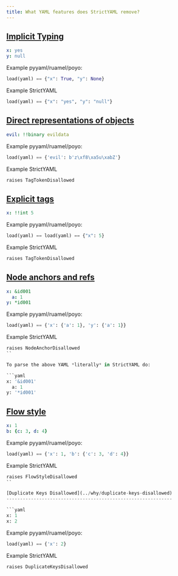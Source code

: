 ```yaml
---
title: What YAML features does StrictYAML remove?
---
```


[Implicit Typing](../why/implicit-typing-removed)
-------------------------------------------------

```yaml
x: yes
y: null
```

Example pyyaml/ruamel/poyo:

```python
load(yaml) == {"x": True, "y": None} 
```

Example StrictYAML

```python
load(yaml) == {"x": "yes", "y": "null"}
```

[Direct representations of objects](../why/binary-data-removed)
---------------------------------------------------------------

```yaml
evil: !!binary evildata
```

Example pyyaml/ruamel/poyo:

```python
load(yaml) == {'evil': b'z\xf8\xa5u\xabZ'}
```

Example StrictYAML

```python
raises TagTokenDisallowed
```


[Explicit tags](../why/explicit-tags-removed)
---------------------------------------------

```yaml
x: !!int 5
```

Example pyyaml/ruamel/poyo:

```python
load(yaml) == load(yaml) == {"x": 5}
```

Example StrictYAML

```python
raises TagTokenDisallowed
```

[Node anchors and refs](node-anchors-and-references-removed)
------------------------------------------------------------

```yaml
x: &id001
  a: 1
y: *id001
```

Example pyyaml/ruamel/poyo:

```python
load(yaml) == {'x': {'a': 1}, 'y': {'a': 1}}
```

Example StrictYAML

```python
raises NodeAnchorDisallowed
``

To parse the above YAML *literally* in StrictYAML do:

```yaml
x: '&id001'
  a: 1
y: '*id001'
```

[Flow style](../why/flow-style-removed)
---------------------------------------

```yaml
x: 1
b: {c: 3, d: 4}
```

Example pyyaml/ruamel/poyo:

```python
load(yaml) == {'x': 1, 'b': {'c': 3, 'd': 4}}
```

Example StrictYAML

```python
raises FlowStyleDisallowed
`` 

[Duplicate Keys Disallowed](../why/duplicate-keys-disallowed)
-------------------------------------------------------------

```yaml
x: 1
x: 2
```

Example pyyaml/ruamel/poyo:

```python
load(yaml) == {'x': 2}
```

Example StrictYAML

```python
raises DuplicateKeysDisallowed
```
